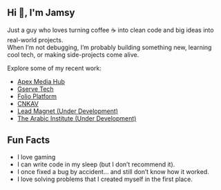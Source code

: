 <h2 align="left">Hi 👋, I'm Jamsy</h2>

Just a guy who loves turning coffee ☕ into clean code and big ideas into real-world projects.  
When I’m not debugging, I’m probably building something new, learning cool tech, or making side-projects come alive.

Explore some of my recent work:

- [Apex Media Hub](https://www.apexmediahub.io/)
- [Gserve Tech](https://www.gservetech.com/)
- [Folio Platform](https://www.folioplatform.com/)
- [CNKAV](https://www.cnkav.com/)
- [Lead Magnet (Under Development)](https://lead-magnet-1b784.web.app/)
- [The Arabic Institute (Under Development)](https://thearabicinstitute.uk/games)  

## Fun Facts

- I love gaming
- I can write code in my sleep (but I don’t recommend it).
- I once fixed a bug by accident… and still don’t know how it worked.
- I love solving problems that I created myself in the first place.
